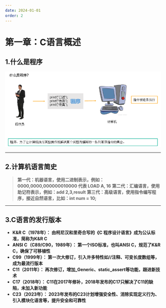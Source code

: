 ```yaml
---
date: 2024-01-01
order: 2
---
```


# 第一章：C语言概述

## 1.什么是程序

![](./assert/第一章：C语言概述/什么是程序.png)

---

## 2.计算机语言简史

>**第一代：机器语言，使用二进制表示，例如：0000,0000,000000010000 代表 LOAD A, 16**
>**第二代：汇编语言，使用助记符表示，例如：add 2,3,result**
>**第三代：高级语言，使用指令编写程序，接近自然语言，比如：int num = 10;**

---


## 3.C语言的发行版本

- **K&R C（1978年）： 由柯尼汉和里奇合写的《C 程序设计语言》成为公认标准，简称为K&R C**
- **ANSI C（C89/C90，1989年）： 第一个ISO标准，也叫ANSI C，规范了K&R C，确保了可移植性**
- **C99（1999年）： 第一次大修订，引入许多特性如//注释、可变长度数组等，成为最流行版本**
- **C11（2011年）： 再次修订，增加_Generic、static_assert等功能，跟进新技术**
- **C17（2018年）： C11在2017年修补，2018年发布的C17只解决了C11的缺陷，未加入新功能**
- **C23（2023年）： 2023年发布的C23计划增强安全性、消除实现定义行为、引入模块化语言等，提升安全和可靠性**